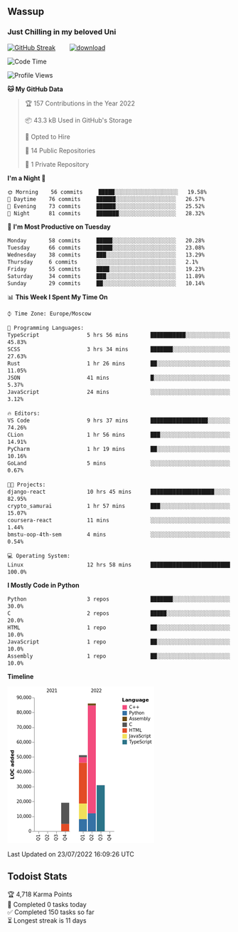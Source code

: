 ## Wassup 
### Just Chilling in my beloved Uni 

<!--
-->

[![GitHub Streak](http://github-readme-streak-stats.herokuapp.com?user=archeoss&theme=shades-of-purple&hide_border=true&date_format=j%20M%5B%20Y%5D)](https://git.io/streak-stats)&nbsp;&nbsp;&nbsp;&nbsp;&nbsp;&nbsp;&nbsp;&nbsp;[![download](https://user-images.githubusercontent.com/68448737/147796309-d8b65b1d-4dde-40d9-b03a-2b42aaa6cd43.jpeg)
](http://bmstu.ru/)

<!--START_SECTION:waka-->
![Code Time](http://img.shields.io/badge/Code%20Time-388%20hrs%2050%20mins-blue)

![Profile Views](http://img.shields.io/badge/Profile%20Views-60-blue)

**🐱 My GitHub Data** 

> 🏆 157 Contributions in the Year 2022
 > 
> 📦 43.3 kB Used in GitHub's Storage 
 > 
> 💼 Opted to Hire
 > 
> 📜 14 Public Repositories 
 > 
> 🔑 1 Private Repository 
 > 
**I'm a Night 🦉** 

```text
🌞 Morning    56 commits     █████░░░░░░░░░░░░░░░░░░░░   19.58% 
🌆 Daytime    76 commits     ██████░░░░░░░░░░░░░░░░░░░   26.57% 
🌃 Evening    73 commits     ██████░░░░░░░░░░░░░░░░░░░   25.52% 
🌙 Night      81 commits     ███████░░░░░░░░░░░░░░░░░░   28.32%

```
📅 **I'm Most Productive on Tuesday** 

```text
Monday       58 commits     █████░░░░░░░░░░░░░░░░░░░░   20.28% 
Tuesday      66 commits     █████░░░░░░░░░░░░░░░░░░░░   23.08% 
Wednesday    38 commits     ███░░░░░░░░░░░░░░░░░░░░░░   13.29% 
Thursday     6 commits      ░░░░░░░░░░░░░░░░░░░░░░░░░   2.1% 
Friday       55 commits     ████░░░░░░░░░░░░░░░░░░░░░   19.23% 
Saturday     34 commits     ███░░░░░░░░░░░░░░░░░░░░░░   11.89% 
Sunday       29 commits     ██░░░░░░░░░░░░░░░░░░░░░░░   10.14%

```


📊 **This Week I Spent My Time On** 

```text
⌚︎ Time Zone: Europe/Moscow

💬 Programming Languages: 
TypeScript               5 hrs 56 mins       ███████████░░░░░░░░░░░░░░   45.83% 
SCSS                     3 hrs 34 mins       ███████░░░░░░░░░░░░░░░░░░   27.63% 
Rust                     1 hr 26 mins        ██░░░░░░░░░░░░░░░░░░░░░░░   11.05% 
JSON                     41 mins             █░░░░░░░░░░░░░░░░░░░░░░░░   5.37% 
JavaScript               24 mins             ░░░░░░░░░░░░░░░░░░░░░░░░░   3.12%

🔥 Editors: 
VS Code                  9 hrs 37 mins       ██████████████████░░░░░░░   74.26% 
CLion                    1 hr 56 mins        ███░░░░░░░░░░░░░░░░░░░░░░   14.91% 
PyCharm                  1 hr 19 mins        ██░░░░░░░░░░░░░░░░░░░░░░░   10.16% 
GoLand                   5 mins              ░░░░░░░░░░░░░░░░░░░░░░░░░   0.67%

🐱‍💻 Projects: 
django-react             10 hrs 45 mins      ████████████████████░░░░░   82.95% 
crypto_samurai           1 hr 57 mins        ███░░░░░░░░░░░░░░░░░░░░░░   15.07% 
coursera-react           11 mins             ░░░░░░░░░░░░░░░░░░░░░░░░░   1.44% 
bmstu-oop-4th-sem        4 mins              ░░░░░░░░░░░░░░░░░░░░░░░░░   0.54%

💻 Operating System: 
Linux                    12 hrs 58 mins      █████████████████████████   100.0%

```

**I Mostly Code in Python** 

```text
Python                   3 repos             ███████░░░░░░░░░░░░░░░░░░   30.0% 
C                        2 repos             █████░░░░░░░░░░░░░░░░░░░░   20.0% 
HTML                     1 repo              ██░░░░░░░░░░░░░░░░░░░░░░░   10.0% 
JavaScript               1 repo              ██░░░░░░░░░░░░░░░░░░░░░░░   10.0% 
Assembly                 1 repo              ██░░░░░░░░░░░░░░░░░░░░░░░   10.0%

```


**Timeline**

![Chart not found](https://raw.githubusercontent.com/archeoss/archeoss/master/charts/bar_graph.png) 


 Last Updated on 23/07/2022 16:09:26 UTC
<!--END_SECTION:waka-->

## Todoist Stats

<!-- TODO-IST:START -->
🏆  4,718 Karma Points           
🌸  Completed 0 tasks today           
✅  Completed 150 tasks so far           
⏳  Longest streak is 11 days
<!-- TODO-IST:END -->

